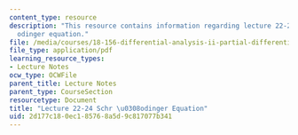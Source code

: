 ```yaml
---
content_type: resource
description: "This resource contains information regarding lecture 22-24, Schr \u0308\
  odinger equation."
file: /media/courses/18-156-differential-analysis-ii-partial-differential-equations-and-fourier-analysis-spring-2016/2d177c180ec185768a5d9c817077b341_MIT18_156S16_lec22-24.pdf
file_type: application/pdf
learning_resource_types:
- Lecture Notes
ocw_type: OCWFile
parent_title: Lecture Notes
parent_type: CourseSection
resourcetype: Document
title: "Lecture 22-24 Schr \u0308odinger Equation"
uid: 2d177c18-0ec1-8576-8a5d-9c817077b341
---
```

